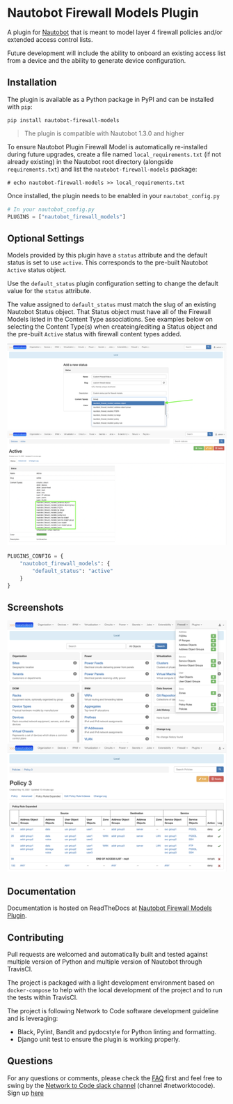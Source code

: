 # Nautobot Firewall Models Plugin

A plugin for [Nautobot](https://github.com/nautobot/nautobot) that is meant to model layer 4 firewall policies and/or extended access control lists. 

Future development will include the ability to onboard an existing access list from a device and the ability to generate device configuration.
## Installation

The plugin is available as a Python package in PyPI and can be installed with `pip`:

```shell
pip install nautobot-firewall-models
```

> The plugin is compatible with Nautobot 1.3.0 and higher

To ensure Nautobot Plugin Firewall Model is automatically re-installed during future upgrades, create a file named `local_requirements.txt` (if not already existing) in the Nautobot root directory (alongside `requirements.txt`) and list the `nautobot-firewall-models` package:

```no-highlight
# echo nautobot-firewall-models >> local_requirements.txt
```

Once installed, the plugin needs to be enabled in your `nautobot_config.py`

```python
# In your nautobot_config.py
PLUGINS = ["nautobot_firewall_models"]
```

## Optional Settings

Models provided by this plugin have a `status` attribute and the default status is set to use `active`. This corresponds to the pre-built Nautobot `Active` status object.

Use the `default_status` plugin configuration setting to change the default value for the `status` attribute.

The value assigned to `default_status` must match the slug of an existing Nautobot Status object. That Status object must have all of the Firewall Models listed in the Content Type associations. See examples below on selecting the Content Type(s) when createing/editing a Status object and the pre-built `Active` status with firewall content types added.

<p align="center">
  <img src="./docs/images/custom-status.png" class="center">
  <img src="./docs/images/existing-status.png" class="center">
</p>

```python
PLUGINS_CONFIG = {
    "nautobot_firewall_models": {
        "default_status": "active"
    }
}
```

## Screenshots

<p align="center">
  <img src="./docs/images/navmenu.png" class="center">
  <img src="./docs/images/policy.png" class="center">
</p>

## Documentation

Documentation is hosted on ReadTheDocs at [Nautobot Firewall Models Plugin](https://nautobot-plugin-firewall-model.readthedocs.io/).

## Contributing

Pull requests are welcomed and automatically built and tested against multiple version of Python and multiple version of Nautobot through TravisCI.

The project is packaged with a light development environment based on `docker-compose` to help with the local development of the project and to run the tests within TravisCI.

The project is following Network to Code software development guideline and is leveraging:

- Black, Pylint, Bandit and pydocstyle for Python linting and formatting.
- Django unit test to ensure the plugin is working properly.

## Questions

For any questions or comments, please check the [FAQ](FAQ.md) first and feel free to swing by the [Network to Code slack channel](https://networktocode.slack.com/) (channel #networktocode).
Sign up [here](http://slack.networktocode.com/)
